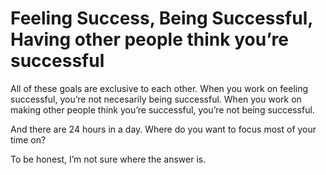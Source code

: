 # Feeling Success, Being Successful, Having other people think you’re successful


All of these goals are exclusive to each other. When you work on feeling
successful, you’re not necesarily being successful. When you work on making
other people think you’re successful, you’re not being successful.

And there are 24 hours in a day. Where do you want to focus most of your time
on?

To be honest, I’m not sure where the answer is.

